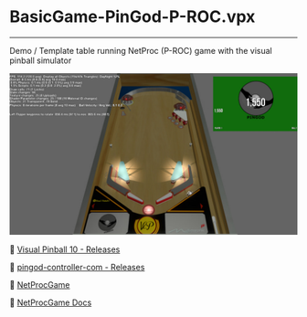 # BasicGame-PinGod-P-ROC.vpx
---

Demo / Template table running NetProc (P-ROC) game with the visual pinball simulator


![img](../screens/vp-screen.jpg)

🔗 [Visual Pinball 10 - Releases](https://github.com/vpinball/vpinball/releases)

🔗 [pingod-controller-com - Releases](https://github.com/FlippingFlips/pingod-controller-com/releases)

🔗 [NetProcGame](https://github.com/horseyhorsey/NetProcGame)

🔗 [NetProcGame Docs](https://horseyhorsey.github.io/NetProcGame/index.html)